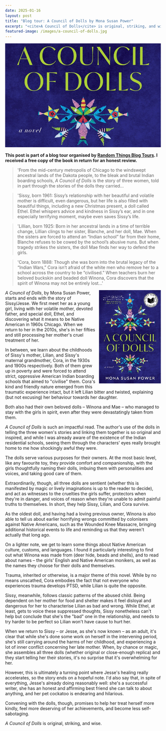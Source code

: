 ```yaml
---
date: 2025-01-16
layout: post
title: "Blog tour: A Council of Dolls by Mona Susan Power"
excerpt: "<cite>A Council of Dolls</cite> is original, striking, and wise."
featured-image: /images/a-council-of-dolls.jpg
---
```


![A Council of Dolls](/images/a-council-of-dolls.jpg)

**This post is part of a blog tour organised by [Random Things Blog Tours](http://randomthingsthroughmyletterbox.blogspot.com/p/services-to-publishers-authors-blog.html). I received a free copy of the book in return for an honest review.**

> 'From the mid-century metropolis of Chicago to the windswept ancestral lands of the Dakota people, to the bleak and brutal Indian boarding schools, <cite>A Council of Dolls</cite> is the story of three women, told in part through the stories of the dolls they carried...

> 'Sissy, born 1961: Sissy’s relationship with her beautiful and volatile mother is difficult, even dangerous, but her life is also filled with beautiful things, including a new Christmas present, a doll called Ethel. Ethel whispers advice and kindness in Sissy’s ear, and in one especially terrifying moment, maybe even saves Sissy’s life.

> 'Lillian, born 1925: Born in her ancestral lands in a time of terrible change, Lillian clings to her sister, Blanche, and her doll, Mae. When the sisters are forced to attend an “Indian school” far from their home, Blanche refuses to be cowed by the school’s abusive nuns. But when tragedy strikes the sisters, the doll Mae finds her way to defend the girls.  

> 'Cora, born 1888: Though she was born into the brutal legacy of the “Indian Wars,” Cora isn’t afraid of the white men who remove her to a school across the country to be “civilised.” When teachers burn her beloved buckskin and beaded doll Winona, Cora discovers that the spirit of Winona may not be entirely lost...'

<img src="/images/a-council-of-dolls-200.jpg" alt="A Council of Dolls" style="float: right; margin-bottom: 10px; margin-left: 10px;">

<cite>A Council of Dolls</cite>, by Mona Susan Power, starts and ends with the story of Sissy/Jesse. We first meet her as a young girl, living with her volatile mother, devoted father, and special doll, Ethel, and discovering what it means to be Native American in 1960s Chicago. When we return to her in the 2010s, she's in her fifties and still processing her mother's cruel treatment of her.

In between, we learn about the childhoods of Sissy's mother, Lilian, and Sissy's maternal grandmother, Cora, in the 1930s and 1900s respectively. Both of them grew up in poverty and were forced to attend strict, oppressive American Indian boarding schools that aimed to "civilise" them. Cora's kind and friendly nature emerged from this traumatic experience intact, but it left Lilian bitter and twisted, explaining (but not excusing) her behaviour towards her daughter.

Both also had their own beloved dolls &ndash; Winona and Mae &ndash; who managed to stay with the girls in spirit, even after they were devastatingly taken from them.

<cite>A Council of Dolls</cite> is such an impactful read. The author's use of the dolls in telling the three women's stories and linking them together is so original and inspired, and while I was already aware of the existence of the Indian residential schools, seeing them through the characters' eyes really brought home to me how shockingly awful they were.

The dolls serve various purposes for their owners. At the most basic level, like any favourite toy, they provide comfort and companionship, with the girls thoughtfully naming their dolls, imbuing them with personalities and voices, and taking good care of them.

Extraordinarily, though, all three dolls are sentient (whether this is manifested by magic or lively imaginations is up to the reader to decide), and act as witnesses to the cruelties the girls suffer, protectors when they're in danger, and voices of reason when they're unable to admit painful truths to themselves. In short, they help Sissy, Lilian, and Cora survive.

As the oldest doll, and having had a loving previous owner, Winona is also able to tell us about earlier horrifying wrongs committed by colonisers against Native Americans, such as the Wounded Knee Massacre, bringing additional historical events to life and reminding us that they weren't actually that long ago.

On a lighter note, we get to learn some things about Native American culture, customs, and languages. I found it particularly interesting to find out what Winona was made from (deer hide, beads and shells), and to read about names &ndash; the girls' English and Native American monikers, as well as the names they choose for their dolls and themselves.

Trauma, inherited or otherwise, is a major theme of this novel. While by no means unscathed, Cora embodies the fact that not everyone who experiences trauma develops PTSD, while Lilian is quite the opposite.

Sissy, meanwhile, follows classic patterns of the abused child. Being dependent on her mother for food and shelter makes it feel disloyal and dangerous for her to characterise Lilian as bad and wrong. While Ethel, at least, gets to voice these suppressed thoughts, Sissy nonetheless can't help but conclude that she's the "bad" one in the relationship, and needs to try harder to be perfect so Lilian won't have cause to hurt her.

When we return to Sissy &ndash; or Jesse, as she's now known &ndash; as an adult, it's clear that while she's done some work on herself in the intervening period, she's still carrying around the harms of her childhood, and experiencing a lot of inner conflict concerning her late mother. When, by chance or magic, she assembles all three dolls (whether original or close-enough replica) and they start telling her their stories, it's no surprise that it's overwhelming for her.

However, this is ultimately a turning point where Jesse's healing really accelerates, so the story ends on a hopeful note. I'd also say that, in spite of everything, Jesse's already doing reasonably well: she's a successful writer, she has an honest and affirming best friend she can talk to about anything, and her pet cockatoo is endearing and hilarious.

Convening with the dolls, though, promises to help her treat herself more kindly, feel more deserving of her achievements, and become less self-sabotaging.

<cite>A Council of Dolls</cite> is original, striking, and wise.